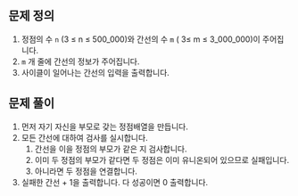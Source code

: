 ## 문제 정의

1. 정점의 수 `n` (3 ≤ n ≤ 500_000)와 간선의 수 `m` ( 3≤ m ≤ 3_000_000)이 주어집니다.
2. `m` 개 줄에 간선의 정보가 주어집니다.
3. 사이클이 일어나는 간선의 입력을 출력합니다.

## 문제 풀이

1. 먼저 자기 자신을 부모로 갖는 정점배열을 만듭니다.
2. 모든 간선에 대하여 검사를 실시합니다.
    1. 간선을 이을 정점의 부모가 같은 지 검사합니다.
    2. 이미 두 정점의 부모가 같다면 두 정점은 이미 유니온되어 있으므로 실패입니다.
    3. 아니라면 두 정점을 연결합니다.
3. 실패한 간선 + 1을 출력합니다. 다 성공이면 0 출력합니다.